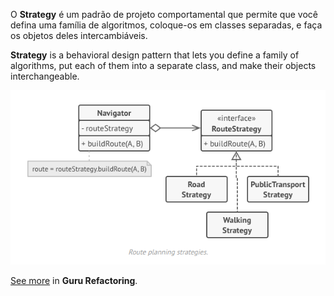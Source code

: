O **Strategy** é um padrão de projeto comportamental que permite que você defina uma família de algoritmos, coloque-os em classes separadas, e faça os objetos deles intercambiáveis.

**Strategy** is a behavioral design pattern that lets you define a family of algorithms, put each of them into a separate class, and make their objects interchangeable.

<p align="center">
  <img src="./pattern.png">
</p>

[See more](https://refactoring.guru/design-patterns/strategy) in **Guru Refactoring**.
